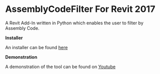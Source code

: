 # **AssemblyCodeFilter For Revit 2017**
A Revit Add-In written in Python which enables the user to filter by Assembly Code.


**Installer**

An installer can be found [here](https://github.com/C-Claus/AssemblyCodeFilter/blob/master/setup_assembly_code_filter_R2017.exe)

**Demonstration**

A demonstration of the tool can be found on [Youtube](https://youtu.be/P26hZL5vg1k)
